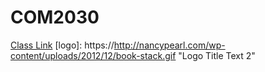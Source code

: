 # COM2030
[Class Link](http://vanhoesenj.github.io/data.html)
[logo]: https://http://nancypearl.com/wp-content/uploads/2012/12/book-stack.gif "Logo Title Text 2"
